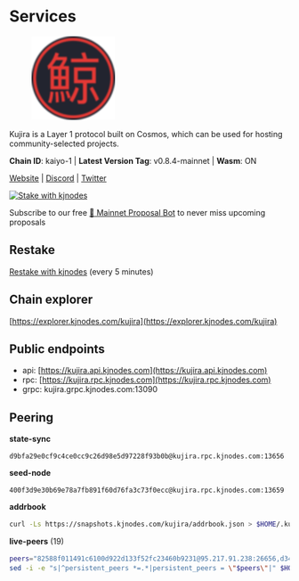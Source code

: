 # Services

<figure><img src="https://raw.githubusercontent.com/kj89/cosmos-images/main/logos/kujira.png" width="150" alt=""><figcaption></figcaption></figure>

Kujira is a Layer 1 protocol built on Cosmos, which can be used for  hosting community-selected projects.

**Chain ID**: kaiyo-1 | **Latest Version Tag**: v0.8.4-mainnet | **Wasm**: ON

[Website](https://kujira.app) | [Discord](https://discord.gg/teamkujira) | [Twitter](https://twitter.com/TeamKujira)

[![Stake with kjnodes](https://i.ibb.co/cr44Q8j/button-stake-with-kjnodes.png)](https://restake.app/kujira/kujiravaloper1tnuqj73jfn3724lqz34c27tuv80nv336sadqym)

Subscribe to our free [🤖 Mainnet Proposal Bot](https://t.me/kjnodes_proposal_bot) to never miss upcoming proposals

## Restake

[Restake with kjnodes](https://restake.app/kujira/kujiravaloper1tnuqj73jfn3724lqz34c27tuv80nv336sadqym) (every 5 minutes)
## Chain explorer
[https://explorer.kjnodes.com/kujira](https://explorer.kjnodes.com/kujira)

## Public endpoints

* api: [https://kujira.api.kjnodes.com](https://kujira.api.kjnodes.com)
* rpc: [https://kujira.rpc.kjnodes.com](https://kujira.rpc.kjnodes.com)
* grpc: kujira.grpc.kjnodes.com:13090

## Peering

**state-sync**

```text
d9bfa29e0cf9c4ce0cc9c26d98e5d97228f93b0b@kujira.rpc.kjnodes.com:13656
```

**seed-node**

```text
400f3d9e30b69e78a7fb891f60d76fa3c73f0ecc@kujira.rpc.kjnodes.com:13659
```

**addrbook**
```bash
curl -Ls https://snapshots.kjnodes.com/kujira/addrbook.json > $HOME/.kujira/config/addrbook.json
```

**live-peers** (19)
```bash
peers="82588f011491c6100d922d133f52fc23460b9231@95.217.91.238:26656,d3427d444b6909529d73025fe32a73dfea7b90d1@148.251.85.115:26656,8a210f1bcfc9015a7bc18dcc5add29c0dce3f2dc@95.217.70.62:26656,d6f2eee997d108d4fde5683e31d678427376dfce@77.68.27.75:26656,fa57c7c253be46ad9f696ee2f2c1d72cbc6a1591@146.59.52.135:31095,ecafd5cadaf3526a588550a7bc343ce2670c988d@185.16.39.231:26656,213dbb8301ce1c0f5662a9b723bd613f15e1dd4e@75.119.157.167:30656,58fc044463399f5c2d94a39e3474ea6196dab0bd@65.108.198.118:11856,253d2293272a29057a27797a5703f5171c267da1@192.99.15.159:26656,66c551ebcb68fe343c7e2720593dc47426813a68@93.189.30.101:26656,eb9742d81b436b95e324816794229a9efdaf8ea8@142.132.155.170:26656,da2673cf09dc2c124947827f4cf5e7c17114d504@142.132.202.98:26656,471518432477e31ea348af246c0b54095d41352c@88.198.131.126:26656,8e4e1f1e087c76c71c64e477e95495833da82aa2@95.217.65.54:26656,de08e6178779ff3b19a8b6d22a05664392cb2b35@185.216.179.205:26656,4db916788d45d5454cfe7a68ca02c56996ee6b96@194.163.151.124:26656,a7e7864f241db457f38d8e5b5b3c3de989dea2fe@66.94.126.62:26656,6cceba286b498d4a1931f85e35ea0fa433373057@88.198.128.174:26656,d9bfa29e0cf9c4ce0cc9c26d98e5d97228f93b0b@65.109.88.38:13656"
sed -i -e "s|^persistent_peers *=.*|persistent_peers = \"$peers\"|" $HOME/.kujira/config/config.toml
```
